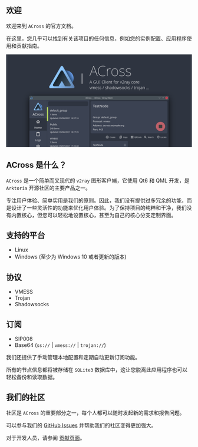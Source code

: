 ## 欢迎

欢迎来到 `ACross` 的官方文档。

在这里，您几乎可以找到有关该项目的任何信息，例如您的实例配置、应用程序使用和贡献指南。

![preview](_media/banner.png)

## ACross 是什么？

`ACross` 是一个简单而又现代的 `v2ray` 图形客户端，它使用 Qt6 和 QML 开发，是 `Arktoria` 开源社区的主要产品之一。

专注用户体验、简单实用是我们的原则。因此，我们没有提供过多冗余的功能，而是设计了一些灵活性的功能来优化用户体验。为了保持项目的纯粹和干净，我们没有内置核心，但您可以轻松地设置核心，甚至为自己的核心分支定制界面。

## 支持的平台

- Linux
- Windows (至少为 Windows 10 或者更新的版本)

## 协议

- VMESS
- Trojan
- Shadowsocks

## 订阅

- SIP008
- Base64 (`ss://` | `vmess://` | `trojan://`)

我们还提供了手动管理本地配置和定期自动更新订阅功能。

所有的节点信息都将被存储在 `SQLite3` 数据库中，这让您脱离此应用程序也可以轻松备份和读取数据。

## 我们的社区

社区是 `ACross` 的重要部分之一，每个人都可以随时发起新的需求和报告问题。

可以参与我们的 [GitHub Issues](https://github.com/ArkToria/ACross/issues) 并帮助我们的社区变得更加强大。

对于开发人员，请参阅 [贡献页面](/#/Contributing)。

